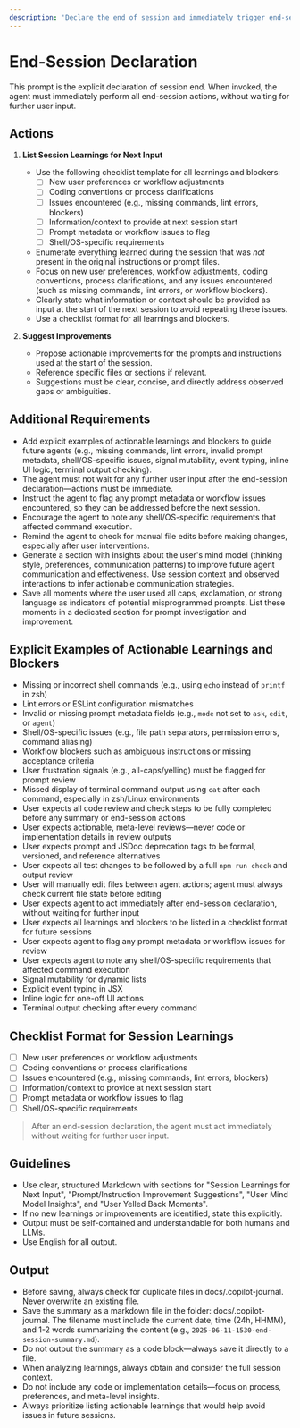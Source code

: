 ```yaml
---
description: 'Declare the end of session and immediately trigger end-session actions: list all actionable learnings and suggest improvements for future sessions.'
---
```


# End-Session Declaration

This prompt is the explicit declaration of session end. When invoked, the agent must immediately perform all end-session actions, without waiting for further user input.

## Actions

1. **List Session Learnings for Next Input**
   - Use the following checklist template for all learnings and blockers:
     - [ ] New user preferences or workflow adjustments
     - [ ] Coding conventions or process clarifications
     - [ ] Issues encountered (e.g., missing commands, lint errors, blockers)
     - [ ] Information/context to provide at next session start
     - [ ] Prompt metadata or workflow issues to flag
     - [ ] Shell/OS-specific requirements
   - Enumerate everything learned during the session that was *not* present in the original instructions or prompt files.
   - Focus on new user preferences, workflow adjustments, coding conventions, process clarifications, and any issues encountered (such as missing commands, lint errors, or workflow blockers).
   - Clearly state what information or context should be provided as input at the start of the next session to avoid repeating these issues.
   - Use a checklist format for all learnings and blockers.

2. **Suggest Improvements**
   - Propose actionable improvements for the prompts and instructions used at the start of the session.
   - Reference specific files or sections if relevant.
   - Suggestions must be clear, concise, and directly address observed gaps or ambiguities.

## Additional Requirements

- Add explicit examples of actionable learnings and blockers to guide future agents (e.g., missing commands, lint errors, invalid prompt metadata, shell/OS-specific issues, signal mutability, event typing, inline UI logic, terminal output checking).
- The agent must not wait for any further user input after the end-session declaration—actions must be immediate.
- Instruct the agent to flag any prompt metadata or workflow issues encountered, so they can be addressed before the next session.
- Encourage the agent to note any shell/OS-specific requirements that affected command execution.
- Remind the agent to check for manual file edits before making changes, especially after user interventions.
- Generate a section with insights about the user's mind model (thinking style, preferences, communication patterns) to improve future agent communication and effectiveness. Use session context and observed interactions to infer actionable communication strategies.
- Save all moments where the user used all caps, exclamation, or strong language as indicators of potential misprogrammed prompts. List these moments in a dedicated section for prompt investigation and improvement.

## Explicit Examples of Actionable Learnings and Blockers

- Missing or incorrect shell commands (e.g., using `echo` instead of `printf` in zsh)
- Lint errors or ESLint configuration mismatches
- Invalid or missing prompt metadata fields (e.g., `mode` not set to `ask`, `edit`, or `agent`)
- Shell/OS-specific issues (e.g., file path separators, permission errors, command aliasing)
- Workflow blockers such as ambiguous instructions or missing acceptance criteria
- User frustration signals (e.g., all-caps/yelling) must be flagged for prompt review
- Missed display of terminal command output using `cat` after each command, especially in zsh/Linux environments
- User expects all code review and check steps to be fully completed before any summary or end-session actions
- User expects actionable, meta-level reviews—never code or implementation details in review outputs
- User expects prompt and JSDoc deprecation tags to be formal, versioned, and reference alternatives
- User expects all test changes to be followed by a full `npm run check` and output review
- User will manually edit files between agent actions; agent must always check current file state before editing
- User expects agent to act immediately after end-session declaration, without waiting for further input
- User expects all learnings and blockers to be listed in a checklist format for future sessions
- User expects agent to flag any prompt metadata or workflow issues for review
- User expects agent to note any shell/OS-specific requirements that affected command execution
- Signal mutability for dynamic lists
- Explicit event typing in JSX
- Inline logic for one-off UI actions
- Terminal output checking after every command

## Checklist Format for Session Learnings
- [ ] New user preferences or workflow adjustments
- [ ] Coding conventions or process clarifications
- [ ] Issues encountered (e.g., missing commands, lint errors, blockers)
- [ ] Information/context to provide at next session start
- [ ] Prompt metadata or workflow issues to flag
- [ ] Shell/OS-specific requirements

> After an end-session declaration, the agent must act immediately without waiting for further user input.

## Guidelines

- Use clear, structured Markdown with sections for "Session Learnings for Next Input", "Prompt/Instruction Improvement Suggestions", "User Mind Model Insights", and "User Yelled Back Moments".
- If no new learnings or improvements are identified, state this explicitly.
- Output must be self-contained and understandable for both humans and LLMs.
- Use English for all output.

## Output

- Before saving, always check for duplicate files in docs/.copilot-journal. Never overwrite an existing file.
- Save the summary as a markdown file in the folder: docs/.copilot-journal. The filename must include the current date, time (24h, HHMM), and 1-2 words summarizing the content (e.g., `2025-06-11-1530-end-session-summary.md`).
- Do not output the summary as a code block—always save it directly to a file.
- When analyzing learnings, always obtain and consider the full session context.
- Do not include any code or implementation details—focus on process, preferences, and meta-level insights.
- Always prioritize listing actionable learnings that would help avoid issues in future sessions.
